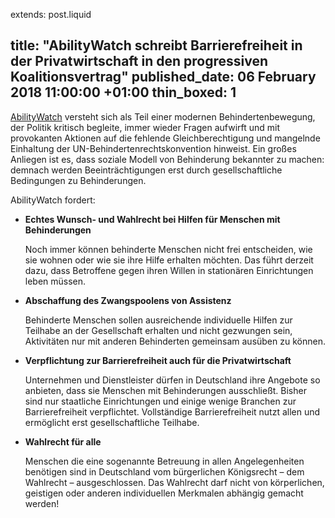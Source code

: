 extends: post.liquid

title: "AbilityWatch schreibt Barrierefreiheit in der Privatwirtschaft in den progressiven Koalitionsvertrag"
published_date:  06 February 2018 11:00:00 +01:00
thin_boxed: 1
---

[AbilityWatch](http://abilitywatch.de/) versteht sich als Teil einer modernen Behindertenbewegung, der Politik kritisch begleite, immer wieder Fragen aufwirft und mit provokanten Aktionen auf die fehlende Gleichberechtigung und mangelnde Einhaltung der UN-Behindertenrechtskonvention hinweist. Ein großes Anliegen ist es, dass soziale Modell von Behinderung bekannter zu machen: demnach werden Beeinträchtigungen erst durch gesellschaftliche Bedingungen zu Behinderungen. 

AbilityWatch fordert:

- **Echtes Wunsch- und Wahlrecht bei Hilfen für Menschen mit Behinderungen**
  
  Noch immer können behinderte Menschen nicht frei entscheiden, wie sie wohnen oder wie sie ihre Hilfe erhalten möchten. Das führt derzeit dazu, dass Betroffene gegen ihren Willen in stationären Einrichtungen leben müssen.

- **Abschaffung des Zwangspoolens von Assistenz**
  
  Behinderte Menschen sollen ausreichende individuelle Hilfen zur Teilhabe an der Gesellschaft erhalten und nicht gezwungen sein, Aktivitäten nur mit anderen Behinderten gemeinsam ausüben zu können.

- **Verpflichtung zur Barrierefreiheit auch für die Privatwirtschaft**
  
  Unternehmen und Dienstleister dürfen in Deutschland ihre Angebote so anbieten, dass sie Menschen mit Behinderungen ausschließt. Bisher sind nur staatliche Einrichtungen und einige wenige Branchen zur Barrierefreiheit verpflichtet. Vollständige Barrierefreiheit nutzt allen und ermöglicht erst gesellschaftliche Teilhabe.
  
- **Wahlrecht für alle**
  
  Menschen die eine sogenannte Betreuung in allen Angelegenheiten benötigen sind in Deutschland vom bürgerlichen Königsrecht – dem Wahlrecht – ausgeschlossen. Das Wahlrecht darf nicht von körperlichen, geistigen oder anderen individuellen Merkmalen abhängig gemacht werden!

